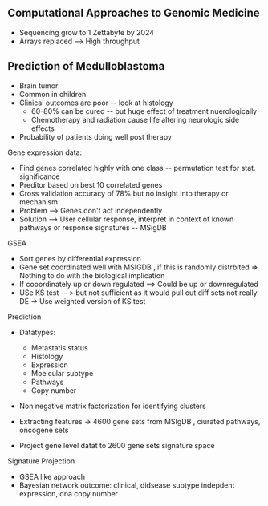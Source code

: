 ## Computational Approaches to Genomic Medicine

- Sequencing grow to 1 Zettabyte by 2024
- Arrays replaced --> High throughput


## Prediction of Medulloblastoma

- Brain tumor
- Common in children 
- Clinical outcomes are poor -- look at histology
  - 60-80% can be cured -- but huge effect of treatment nuerologically
  - Chemotherapy and radiation cause life altering neurologic side effects
- Probability of patients doing well post therapy


Gene expression data:

- Find genes correlated highly with one class -- permutation test for stat. significance
- Preditor based on best 10 correlated genes
- Cross validation accuracy of 78% but no insight into therapy or mechanism
- Problem --> Genes don't act independently 
- Solution --> User cellular response, interpret in context of known pathways or response signatures -- MSigDB


 GSEA
 - Sort genes by differential expression
 - Gene set coordinated well with MSIGDB , if this is randomly distrbited => Nothing to do with the biological implication
 - If cooordinately up or down regulated ==> Could be up or downregulated
 - USe KS test -- > but not sufficient as it would pull out diff sets not really DE -> Use weighted version of KS test
 
Prediction

- Datatypes:
  - Metastatis status
  - Histology
  - Expression
  - Moelcular subtype
  - Pathways
  - Copy number
  
- Non negative matrix factorization for identifying clusters
- Extracting features -> 4600 gene sets from MSIgDB , ciurated pathways, oncogene sets 
- Project gene level datat to 2600 gene sets signature space


Signature Projection
- GSEA like approach
- Bayesian network outcome: clinical, didsease subtype indepdent expression, dna copy number 

